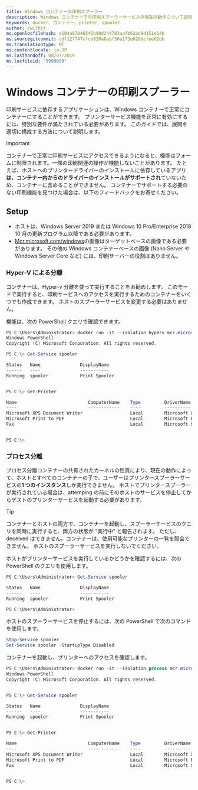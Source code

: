 ```yaml
---
title: Windows コンテナーの印刷スプーラー
description: Windows コンテナーでの印刷スプーラーサービスの現在の動作について説明します。
keywords: docker、コンテナー、printer、spooler
author: cwilhit
ms.openlocfilehash: e104a87046545b90d244783aafb62ad9d151e14b
ms.sourcegitcommit: cdf127747cfcb839a8abf50a173e628dcfee02db
ms.translationtype: MT
ms.contentlocale: ja-JP
ms.lasthandoff: 08/07/2019
ms.locfileid: "9999099"
---
```

# <a name="print-spooler-in-windows-containers"></a>Windows コンテナーの印刷スプーラー

印刷サービスに依存するアプリケーションは、Windows コンテナーで正常にコンテナーにすることができます。 プリンターサービス機能を正常に有効にするには、特別な要件が満たされている必要があります。 このガイドでは、展開を適切に構成する方法について説明します。

> [!IMPORTANT]
> コンテナーで正常に印刷サービスにアクセスできるようになると、機能はフォームに制限されます。一部の印刷関連の操作が機能しないことがあります。 たとえば、ホストへのプリンタードライバーのインストールに依存しているアプリ**は、コンテナー内からのドライバーのインストールがサポートされ**ていないため、コンテナーに含めることができません。 コンテナーでサポートする必要のない印刷機能を見つけた場合は、以下のフィードバックをお寄せください。

## <a name="setup"></a>Setup

* ホストは、Windows Server 2019 または Windows 10 Pro/Enterprise 2018 10 月の更新プログラム以降である必要があります。
* [Mcr.microsoft.com/windows](https://hub.docker.com/_/microsoft-windowsfamily-windows)の画像はターゲットベースの画像である必要があります。 その他の Windows コンテナーベースの画像 (Nano Server や Windows Server Core など) には、印刷サーバーの役割はありません。

### <a name="hyper-v-isolation"></a>Hyper-V による分離

コンテナーは、Hyper-v 分離を使って実行することをお勧めします。 このモードで実行すると、印刷サービスへのアクセスを実行するためのコンテナーをいくつでも作成できます。 ホストのスプーラーサービスを変更する必要はありません。

機能は、次の PowerShell クエリで確認できます。

```PowerShell
PS C:\Users\Administrator> docker run -it --isolation hyperv mcr.microsoft.com/windows:1809 powershell.exe
Windows PowerShell
Copyright (C) Microsoft Corporation. All rights reserved.

PS C:\> Get-Service spooler

Status   Name               DisplayName
------   ----               -----------
Running  spooler            Print Spooler


PS C:\> Get-Printer

Name                           ComputerName    Type         DriverName                PortName        Shared   Published
----                           ------------    ----         ----------                --------        ------   --------
Microsoft XPS Document Writer                  Local        Microsoft XPS Document... PORTPROMPT:     False    False
Microsoft Print to PDF                         Local        Microsoft Print To PDF    PORTPROMPT:     False    False
Fax                                            Local        Microsoft Shared Fax D... SHRFAX:         False    False


PS C:\>
```

### <a name="process-isolation"></a>プロセス分離

プロセス分離コンテナーの共有されたカーネルの性質により、現在の動作によって、ホストとすべてのコンテナーの子で、ユーザーはプリンタースプーラーサービスの**1 つのインスタンス**しか実行できません。 ホストでプリンタースプーラーが実行されている場合は、attemping の前にそのホストのサービスを停止してからゲストのプリンターサービスを起動する必要があります。

> [!TIP]
> コンテナーとホストの両方で、コンテナーを起動し、スプーラーサービスのクエリを同時に実行すると、両方の状態が "実行中" と報告されます。 ただし、deceived はできません。コンテナーは、使用可能なプリンターの一覧を照会できません。 ホストのスプーラーサービスを実行しないでください。 

ホストがプリンターサービスを実行しているかどうかを確認するには、次の PowerShell のクエリを使用します。

```PowerShell
PS C:\Users\Administrator> Get-Service spooler

Status   Name               DisplayName
------   ----               -----------
Running  spooler            Print Spooler

PS C:\Users\Administrator>
```

ホストのスプーラーサービスを停止するには、次の PowerShell で次のコマンドを使用します。

```PowerShell
Stop-Service spooler
Set-Service spooler -StartupType Disabled
```

コンテナーを起動し、プリンターへのアクセスを確認します。

```PowerShell
PS C:\Users\Administrator> docker run -it --isolation process mcr.microsoft.com/windows:1809 powershell.exe
Windows PowerShell
Copyright (C) Microsoft Corporation. All rights reserved.


PS C:\> Get-Service spooler

Status   Name               DisplayName
------   ----               -----------
Running  spooler            Print Spooler


PS C:\> Get-Printer

Name                           ComputerName    Type         DriverName                PortName        Shared   Published
----                           ------------    ----         ----------                --------        ------   --------
Microsoft XPS Document Writer                  Local        Microsoft XPS Document... PORTPROMPT:     False    False
Microsoft Print to PDF                         Local        Microsoft Print To PDF    PORTPROMPT:     False    False
Fax                                            Local        Microsoft Shared Fax D... SHRFAX:         False    False


PS C:\>
```